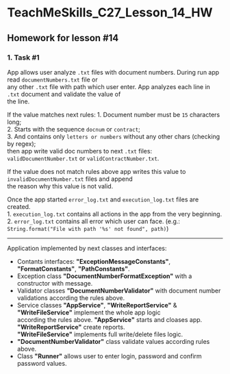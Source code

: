 # TeachMeSkills_C27_Lesson_14_HW
## Homework for lesson #14

### 1. **Task #1**

App allows user analyze `.txt` files with document numbers. During run app read `documentNumbers.txt` file or   
any other `.txt` file with path which user enter. App analyzes each line in `.txt` document and validate the value of  
the line. 

If the value matches next rules:
    1. Document number must be `15` characters long;  
    2. Starts with the sequence `docnum` or `contract`;  
    3. And contains only `letters or numbers` without any other chars (checking by regex);  
then app write valid doc numbers to next `.txt` files: `validDocumentNumber.txt` or `validContractNumber.txt`.

If the value does not match rules above app writes this value to `invalidDocumentNumber.txt` files and append  
the reason why this value is not valid.

Once the app started `error_log.txt` and `execution_log.txt` files are created.  
    1. `execution_log.txt` contains all actions in the app from the very beginning.  
    2. `error_log.txt` contains all error which user can face. (e.g.: `String.format("File with path '%s' not found", path)`)

---

Application implemented by next classes and interfaces:
- Contants interfaces: **"ExceptionMessageConstants"**, **"FormatConstants"**, **"PathConstants"**.
- Exception class **"DocumentNumberFormatException"** with a constructor with message.
- Validator classes **"DocumentNumberValidator"** with document number validations according the rules above.
- Service classes **"AppService"**, **"WriteReportService"** & **"WriteFileService"** implement the whole app logic  
according the rules above. **"AppService"** starts and cloases app. **"WriteReportService"** create reports.  
**"WriteFileService"** implements full write/delete files logic.
- **"DocumentNumberValidator"** class validate values according rules above.
- Class **"Runner"** allows user to enter login, password and confirm password values.

